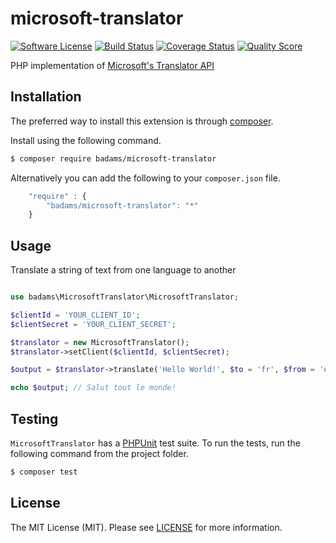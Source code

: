microsoft-translator
================================

[![Software License](https://img.shields.io/badge/license-MIT-brightgreen.svg?style=flat-square)](LICENSE.md)
[![Build Status](https://img.shields.io/travis/badams/microsoft-translator/master.svg?style=flat-square)](https://travis-ci.org/badams/microsoft-translator)
[![Coverage Status](https://img.shields.io/scrutinizer/coverage/g/badams/microsoft-translator.svg?style=flat-square)](https://scrutinizer-ci.com/g/badams/microsoft-translator/code-structure)
[![Quality Score](https://img.shields.io/scrutinizer/g/badams/microsoft-translator.svg?style=flat-square)](https://scrutinizer-ci.com/g/badams/microsoft-translator)

PHP implementation of [Microsoft's Translator API](https://msdn.microsoft.com/en-us/library/ff512419.aspx)

## Installation

The preferred way to install this extension is through [composer](http://getcomposer.org/download/).

Install using the following command.

```bash
$ composer require badams/microsoft-translator
```

Alternatively you can add the following to your `composer.json` file.

```javascript
    "require" : {
        "badams/microsoft-translator": "*"
    }
```

## Usage

Translate a string of text from one language to another

```php

use badams\MicrosoftTranslator\MicrosoftTranslator;

$clientId = 'YOUR_CLIENT_ID';
$clientSecret = 'YOUR_CLIENT_SECRET';

$translator = new MicrosoftTranslator();
$translator->setClient($clientId, $clientSecret);

$output = $translator->translate('Hello World!', $to = 'fr', $from = 'en');

echo $output; // Salut tout le monde!

```

## Testing

`MicrosoftTranslator` has a [PHPUnit](https://phpunit.de) test suite. To run the tests, run the following command from the project folder.

``` bash
$ composer test
```

## License

The MIT License (MIT). Please see [LICENSE](LICENSE) for more information.


